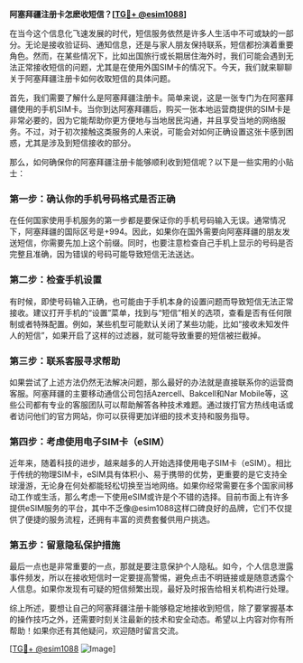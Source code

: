 **阿塞拜疆注册卡怎麽收短信？[[TG💪+ @esim1088](https://t.me/s/esim1088)]**

在当今这个信息化飞速发展的时代，短信服务依然是许多人生活中不可或缺的一部分。无论是接收验证码、通知信息，还是与家人朋友保持联系，短信都扮演着重要角色。然而，在某些情况下，比如出国旅行或长期居住海外时，我们可能会遇到无法正常接收短信的问题，尤其是在使用外国SIM卡的情况下。今天，我们就来聊聊关于阿塞拜疆注册卡如何收取短信的具体问题。

首先，我们需要了解什么是阿塞拜疆注册卡。简单来说，这是一张专门为在阿塞拜疆使用的手机SIM卡。当你到达阿塞拜疆后，购买一张本地运营商提供的SIM卡是非常必要的，因为它能帮助你更方便地与当地居民沟通，并且享受当地的网络服务。不过，对于初次接触这类服务的人来说，可能会对如何正确设置这张卡感到困惑，尤其是涉及到短信接收的部分。

那么，如何确保你的阿塞拜疆注册卡能够顺利收到短信呢？以下是一些实用的小贴士：

### **第一步：确认你的手机号码格式是否正确**
在任何国家使用手机服务的第一步都是要保证你的手机号码输入无误。通常情况下，阿塞拜疆的国际区号是+994。因此，如果你在国外需要向阿塞拜疆的朋友发送短信，你需要先加上这个前缀。同时，也要注意检查自己手机上显示的号码是否完整且准确，因为错误的号码可能导致短信无法送达。

### **第二步：检查手机设置**
有时候，即使号码输入正确，也可能由于手机本身的设置问题而导致短信无法正常接收。建议打开手机的“设置”菜单，找到与“短信”相关的选项，查看是否有任何限制或者特殊配置。例如，某些机型可能默认关闭了某些功能，比如“接收未知发件人的短信”，如果开启了这样的过滤器，就可能导致重要的短信被拦截掉。

### **第三步：联系客服寻求帮助**
如果尝试了上述方法仍然无法解决问题，那么最好的办法就是直接联系你的运营商客服。阿塞拜疆的主要移动通信公司包括Azercell、Bakcell和Nar Mobile等，这些公司都有专业的客服团队可以帮助解答各种技术难题。通过拨打官方热线电话或者访问他们的官方网站，你可以获得更加详细的技术支持和服务指导。

### **第四步：考虑使用电子SIM卡（eSIM）**
近年来，随着科技的进步，越来越多的人开始选择使用电子SIM卡（eSIM）。相比于传统的物理SIM卡，eSIM具有体积小、易于携带的优势，更重要的是它支持全球漫游，无论身在何处都能轻松切换至当地网络。如果你经常需要在多个国家间移动工作或生活，那么考虑一下使用eSIM或许是个不错的选择。目前市面上有许多提供eSIM服务的平台，其中不乏像@esim1088这样口碑良好的品牌，它们不仅提供了便捷的服务流程，还拥有丰富的资费套餐供用户挑选。

### **第五步：留意隐私保护措施**
最后一点也是非常重要的一点，那就是要注意保护个人隐私。如今，个人信息泄露事件频发，所以在接收短信时一定要提高警惕，避免点击不明链接或是随意透露个人信息。如果你发现有可疑的短信频繁出现，最好及时报告给相关机构进行处理。

综上所述，要想让自己的阿塞拜疆注册卡能够稳定地接收到短信，除了要掌握基本的操作技巧之外，还需要时刻关注最新的技术和安全动态。希望以上内容对你有所帮助！如果你还有其他疑问，欢迎随时留言交流。

[[TG💪+ @esim1088](https://t.me/s/esim1088) ![Image](https://i.postimg.cc/4NQfJmqS/Snipaste-2025-05-13-00-14-12.png)]